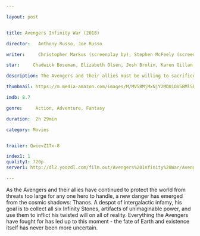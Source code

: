 ```yaml
---

layout: post


title: Avengers Infinity War (2018)

director:   Anthony Russo, Joe Russo

writer:     Christopher Markus (screenplay by), Stephen McFeely (screenplay by)

star:     Chadwick Boseman, Elizabeth Olsen, Josh Brolin, Karen Gillan, Scarlett Johansson, Tom Holland, Chris Hemsworth, Sebastian Stan, Tom Hiddleston, Chris Evans, Chris Pratt, Robert Downey Jr., Benedict 

description: The Avengers and their allies must be willing to sacrifice all in an attempt to defeat the powerful Thanos before his blitz of devastation and ruin puts an end to the universe.

thumbnail: https://m.media-amazon.com/images/M/MV5BMjMxNjY2MDU1OV5BMl5BanBnXkFtZTgwNzY1MTUwNTM@._V1_UX182_CR0,0,182,268_AL__QL50.jpg

imdb: 8.7

genre:     Action, Adventure, Fantasy

duration:  2h 29min

category: Movies


trailer: QwievZ1Tx-8

index1: 1
quality1: 720p
server1: http://dl2.yoozdl.com/film.out/Avengers%20Infinity%20War/Avengers.Infinity.War.2018.English.HDTS.720p.mkv

---
```


As the Avengers and their allies have continued to protect the world from threats too large for any one hero to handle, a new danger has emerged from the cosmic shadows: Thanos. A despot of intergalactic infamy, his goal is to collect all six Infinity Stones, artifacts of unimaginable power, and use them to inflict his twisted will on all of reality. Everything the Avengers have fought for has led up to this moment - the fate of Earth and existence itself has never been more uncertain.